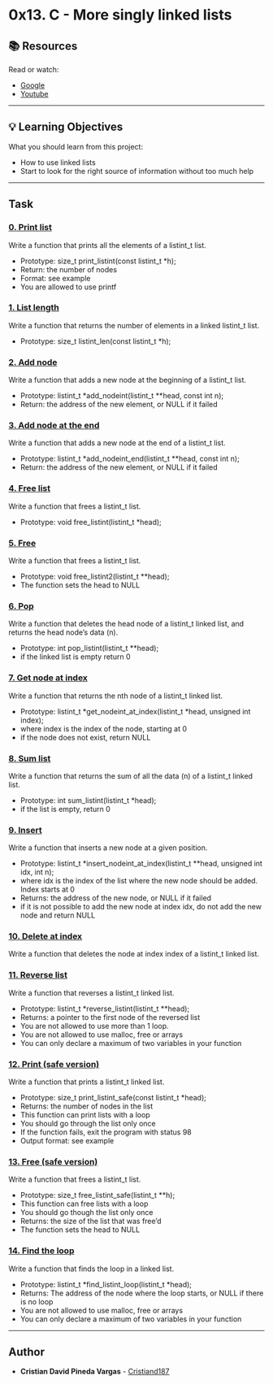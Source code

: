# 0x13. C - More singly linked lists

## :books: Resources
Read or watch:
* [Google](https://intranet.hbtn.io/rltoken/VxmJXbHtjDMJAKj7dU-6sg)
* [Youtube](https://intranet.hbtn.io/rltoken/PqebvZ1ey95sB8eDiYl8_A)

---
## :bulb: Learning Objectives
What you should learn from this project:

* How to use linked lists
* Start to look for the right source of information without too much help

---
## Task

### [0. Print list](./0-print_listint.c)
Write a function that prints all the elements of a listint_t list.
 * Prototype: size_t print_listint(const listint_t *h);
 * Return: the number of nodes
 * Format: see example
 * You are allowed to use printf


### [1. List length](./1-listint_len.c)
Write a function that returns the number of elements in a linked listint_t list.
 * Prototype: size_t listint_len(const listint_t *h);


### [2. Add node](./2-add_nodeint.c)
Write a function that adds a new node at the beginning of a listint_t list.
 * Prototype: listint_t *add_nodeint(listint_t **head, const int n);
 * Return: the address of the new element, or NULL if it failed


### [3. Add node at the end](./3-add_nodeint_end.c)
Write a function that adds a new node at the end of a listint_t list.
 * Prototype: listint_t *add_nodeint_end(listint_t **head, const int n);
 * Return: the address of the new element, or NULL if it failed


### [4. Free list](./4-free_listint.c)
Write a function that frees a listint_t list.
 * Prototype: void free_listint(listint_t *head);


### [5. Free](./5-free_listint2.c)
Write a function that frees a listint_t list.
 * Prototype: void free_listint2(listint_t **head);
 * The function sets the head to NULL


### [6. Pop](./6-pop_listint.c)
Write a function that deletes the head node of a listint_t linked list, and returns the head node’s data (n).
 * Prototype: int pop_listint(listint_t **head);
 * if the linked list is empty return 0


### [7. Get node at index](./7-get_nodeint.c)
Write a function that returns the nth node of a listint_t linked list.
 * Prototype: listint_t *get_nodeint_at_index(listint_t *head, unsigned int index);
 * where index is the index of the node, starting at 0
 * if the node does not exist, return NULL


### [8. Sum list](./8-sum_listint.c)
Write a function that returns the sum of all the data (n) of a listint_t linked list.
 * Prototype: int sum_listint(listint_t *head);
 * if the list is empty, return 0


### [9. Insert](./9-insert_nodeint.c)
Write a function that inserts a new node at a given position.
 * Prototype: listint_t *insert_nodeint_at_index(listint_t **head, unsigned int idx, int n);
 * where idx is the index of the list where the new node should be added. Index starts at 0
 * Returns: the address of the new node, or NULL if it failed
 * if it is not possible to add the new node at index idx, do not add the new node and return NULL


### [10. Delete at index](./10-delete_nodeint.c)
Write a function that deletes the node at index index of a listint_t linked list.


### [11. Reverse list](./100-reverse_listint.c)
Write a function that reverses a listint_t linked list.
 * Prototype: listint_t *reverse_listint(listint_t **head);
 * Returns: a pointer to the first node of the reversed list
 * You are not allowed to use more than 1 loop.
 * You are not allowed to use malloc, free or arrays
 * You can only declare a maximum of two variables in your function


### [12. Print (safe version)](./101-print_listint_safe.c)
Write a function that prints a listint_t linked list.
 * Prototype: size_t print_listint_safe(const listint_t *head);
 * Returns: the number of nodes in the list
 * This function can print lists with a loop
 * You should go through the list only once
 * If the function fails, exit the program with status 98
 * Output format: see example


### [13. Free (safe version)](./102-free_listint_safe.c)
Write a function that frees a listint_t list.
 * Prototype: size_t free_listint_safe(listint_t **h);
 * This function can free lists with a loop
 * You should go though the list only once
 * Returns: the size of the list that was free’d
 * The function sets the head to NULL


### [14. Find the loop](./103-find_loop.c)
Write a function that finds the loop in a linked list.
 * Prototype: listint_t *find_listint_loop(listint_t *head);
 * Returns: The address of the node where the loop starts, or NULL if there is no loop
 * You are not allowed to use malloc, free or arrays
 * You can only declare a maximum of two variables in your function

---

## Author
* **Cristian David Pineda Vargas** - [Cristiand187](https://github.com/Cristiand187)